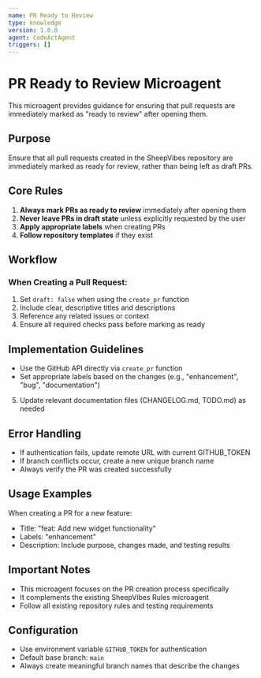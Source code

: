 ```yaml
---
name: PR Ready to Review
type: knowledge
version: 1.0.0
agent: CodeActAgent
triggers: []
---
```


# PR Ready to Review Microagent

This microagent provides guidance for ensuring that pull requests are immediately marked as "ready to review" after opening them.

## Purpose

Ensure that all pull requests created in the SheepVibes repository are immediately marked as ready for review, rather than being left as draft PRs.

## Core Rules

1. **Always mark PRs as ready to review** immediately after opening them
2. **Never leave PRs in draft state** unless explicitly requested by the user
3. **Apply appropriate labels** when creating PRs
4. **Follow repository templates** if they exist

## Workflow

### When Creating a Pull Request:
1. Set `draft: false` when using the `create_pr` function
2. Include clear, descriptive titles and descriptions
3. Reference any related issues or context
4. Ensure all required checks pass before marking as ready

## Implementation Guidelines

- Use the GitHub API directly via `create_pr` function
- Set appropriate labels based on the changes (e.g., "enhancement", "bug", "documentation")
5. Update relevant documentation files (CHANGELOG.md, TODO.md) as needed

## Error Handling

- If authentication fails, update remote URL with current GITHUB_TOKEN
- If branch conflicts occur, create a new unique branch name
- Always verify the PR was created successfully

## Usage Examples

When creating a PR for a new feature:
- Title: "feat: Add new widget functionality"
- Labels: "enhancement"
- Description: Include purpose, changes made, and testing results

## Important Notes

- This microagent focuses on the PR creation process specifically
- It complements the existing SheepVibes Rules microagent
- Follow all existing repository rules and testing requirements

## Configuration

- Use environment variable `GITHUB_TOKEN` for authentication
- Default base branch: `main`
- Always create meaningful branch names that describe the changes